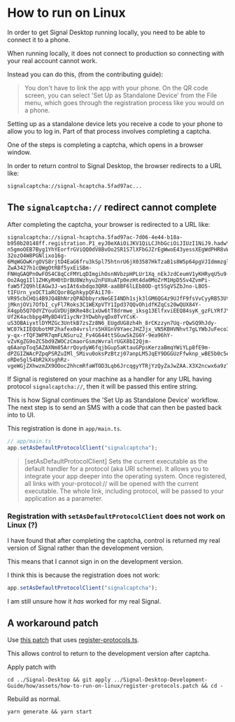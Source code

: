 # How to run on Linux

In order to get Signal Desktop running locally, you need to be able to connect it to a phone.

When running locally, it does not connect to production so connecting with your real account cannot work.

Instead you can do this, (from the contributing guide):

> You don't have to link the app with your phone. On the QR code screen, you can
> select 'Set Up as Standalone Device' from the File menu, which goes through the
> registration process like you would on a phone.

Setting up as a standalone device lets you receive a code to your phone to allow you to log in. Part of that process involves completing a captcha.

One of the steps is completing a captcha, which opens in a browser window.

In order to return control to Signal Desktop, the browser redirects to a URL like:

```
signalcaptcha://signal-hcaptcha.5fad97ac...
```

## The `signalcaptcha://` redirect cannot complete

After completing the captcha, your browser is redirected to a URL like:

```
signalcaptcha://signal-hcaptcha.5fad97ac-7d06-4e44-b18a-b950b20148ff.registration.P1_eyJ0eXAiOiJKV1QiLCJhbGciOiJIUzI1NiJ9.hadwYXNza2V5xQUbS95FbOcFTymWcwlkiuDMCmWDB0NLU3YFf4qbyg1UE6QKu1JcP7hchWLwSaoufylLIMSYjGWJhRJGxt4PnR03wTUwst3kwhcedjHwCGfpWSTTRx3t_oQm5FNvnhkmjEWojiBL87cIoqgzd-n5gmoOEB7Byg1YhYEorfrGViQQ0dV8BvOo2SR1S7lXFbGJZrEgWwoE43yessXEgWdPHR8vWH110BkEZXjSic-32ozO4W8PGNlixo16g-6MqWGOwKrgOVS8rjtD4EaG6fru3kSpl75htnrU6jX03587HkTzaB1s8W5p64pgVJIdmmzgl8LUzpuxokXwVCiM3UOVh7ps44-ZwA3427h1cQWgOtRBf5yxEiSBm-FNHqGAQPn0wFOS4C8qCcFMYLqDImgihOsnNVbzpHPLUr1Xq_nEkJzdCeumV1yKHRyqU5u9-Oo2Aqg1Il1ZHKyRH0tDrBU8Wzhyu2nFUXuATp0ezHt4da0MoZrM1HpD5Sv4ZvmPi-faW5f2Q9hlEAGw3J-wsIAt6xbdqo3QRR-aa8BF6lLEb8OD-gt5SgVSZbJno-LBO5-tIFUrn_yxOCT1aRCQor8GphkypQFAiI70-VR95cbCHQi4B9JQ4BhNrzQPADbbyrxNeGEI4NDh1sjk3lGM6QG4z9UJfF9fsVvCyyRB53UtWUWRU6xxfSXY0yxHykU8kDiCh5IbW19DqZuRejRNkznYaTs-jMknjOVi7OfbI_cyFl7Roks3C1WEXpVTY1Ipd37QQvOhidfKZqCs20wQUX84Y-X4qpb5Q7OdYZYouGVDUjBKRe48c1xUw6tT8drmwe_iksg13ElfxviEEQ84syK_gzFLYRfJYuEttHGC88H8KuKQ_AsP66w0yBCoHTYFjlJurUvSraw-Uf2K4acbbpg4MyBD4VIiycNr3YDwbhyqDx0TvYCsK-uS3OBAiyxtlDYMZGc3UntkB7zsZz8N6_EUgdUG8zh4h_8rCKzzyn7Uq-rQwSQ9hJdy-WC07kIIEQUbotMF2hafex04vrslrs5HXGnV9YaecJHZJjx_VN5KBHVNhvt7gLYWbJuFeco38CmXHaNxJspLLS1qVNWh8WbbAivKNIW2GP0oTy_LZmbRIraNizTjW7_fqxtjVPOBzQEXzC3V72uAYEqDJ0lcZQWwB8NRgosVxGEQv3T7Roy35OkaXGW9V555S1k3Rmk_5Qsn9swLEzansp3ga7rm3DyOYwLrskYkYQ6otvq0xZfJH_nSVDHJOznJ7ktmhgseP7qYVmf88PXlFxQntCkhRF6ZeQ2fMDSdHT1WkfiNWc0GAXdb1dRC5vFeQFaMDLKQlvjvLLvOcY8JswGJVVXkX8l4hiWnjeMtNI3cImGnyHfNwEkMb3ru27tbnxb6jdDPxSJA-y-qx-rTQF3WPR7qmFLNSuru2_Fv4G644ttSGuwSkZG6Y-9ea96hY-vZvKgZG9oZC5bd9ZWOCzCmaorGsmzWvralrUGX8bI2Qjm-q6AanpToq5AZAXNm85ArrQoydyW6fqjbGup5aKtauGPpsKerzaBmqYWiYLp8fE9m-dPZGIZWAcPZpqPSRZuIMl_SMivu0oksPzBtzj07anpLM5JqEY9DGGUzFfwknp_wBE5b0c5ekdlf_zHRv6dZa8gJaPktDw9T3UMSY1wGRtuwYBFg4YqXfBm3r9rqAnswS3k5tmcvUM_uO_NgJhyjZ-oRDe5gl54bR2kXsghRz-vgeWGjZXhwzmZX9OOoc2hhcmRfaWTOD3Lqb6JrcqgyYTRjYzQyZaJwZAA.X3X2ncwx6a9zTzM0flxYmp7jfJg0Ag8DFSNLWbQPuSA
```

If Signal is registered on your machine as a handler for any URL having protocol `signalcaptcha://`, then it will be passed this entire string.

This is how Signal continues the 'Set Up as Standalone Device' workflow. The next step is to send an SMS with a code that can then be pasted back into to UI.

This registration is done in `app/main.ts`.

```ts
// app/main.ts
app.setAsDefaultProtocolClient("signalcaptcha");
```

> [setAsDefaultProtocolClient] Sets the current executable as the default handler for a protocol (aka URI scheme). It allows you to integrate your app deeper into the operating system. Once registered, all links with your-protocol:// will be opened with the current executable. The whole link, including protocol, will be passed to your application as a parameter.

### Registration with `setAsDefaultProtocolClient` does not work on Linux (?)

I have found that after completing the captcha, control is returned my real version of Signal rather than the development version.

This means that I cannot sign in on the development version.

I think this is because the registration does not work:

```ts
app.setAsDefaultProtocolClient("signalcaptcha");
```

I am still unsure how it _has_ worked for my real Signal.

## A workaround patch

Use [this patch](./assets/how-to-run-on-linux/register-protocols.patch) that uses [register-protocols.ts](./assets/how-set-up-as-standalone-device-works/register-protocols.ts).

This allows control to return to the development version after captcha.

Apply patch with

```shell
cd ../Signal-Desktop && git apply ../Signal-Desktop-Development-Guide/how/assets/how-to-run-on-linux/register-protocols.patch && cd -
```

Rebuild as normal.

```shell
yarn generate && yarn start
```
